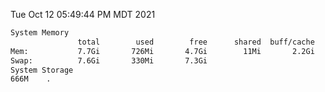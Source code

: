 Tue Oct 12 05:49:44 PM MDT 2021
```bash
System Memory
               total        used        free      shared  buff/cache   available
Mem:           7.7Gi       726Mi       4.7Gi        11Mi       2.2Gi       6.6Gi
Swap:          7.6Gi       330Mi       7.3Gi
System Storage
666M	.
```
